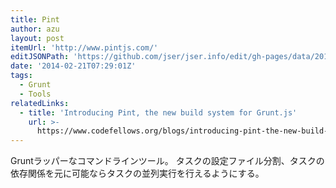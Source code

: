 ```yaml
---
title: Pint
author: azu
layout: post
itemUrl: 'http://www.pintjs.com/'
editJSONPath: 'https://github.com/jser/jser.info/edit/gh-pages/data/2014/02/index.json'
date: '2014-02-21T07:29:01Z'
tags:
  - Grunt
  - Tools
relatedLinks:
  - title: 'Introducing Pint, the new build system for Grunt.js'
    url: >-
      https://www.codefellows.org/blogs/introducing-pint-the-new-build-system-for-grunt-js
---
```

Gruntラッパーなコマンドラインツール。
タスクの設定ファイル分割、タスクの依存関係を元に可能ならタスクの並列実行を行えるようにする。
